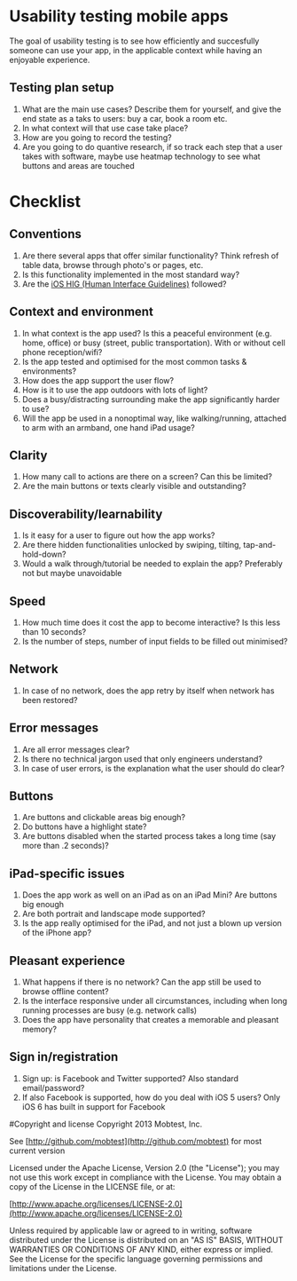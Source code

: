 # Usability testing mobile apps

The goal of usability testing is to see how efficiently and succesfully someone can use your app, in the applicable context while having an enjoyable experience.

## Testing plan setup
1. What are the main use cases? Describe them for yourself, and give the end state as a taks to users: buy a car, book a room etc.
2. In what context will that use case take place?
3. How are you going to record the testing?
4. Are you going to do quantive research, if so track each step that a user takes with software, maybe use heatmap technology to see what buttons and areas are touched


# Checklist

## Conventions
1. Are there several apps that offer similar functionality? Think refresh of table data, browse through photo's or pages, etc.
2. Is this functionality implemented in the most standard way?
3. Are the [iOS HIG (Human Interface Guidelines)](http://developer.apple.com/library/ios/#documentation/UserExperience/Conceptual/MobileHIG/Introduction/Introduction.html) followed?

## Context and environment
1. In what context is the app used? Is this a peaceful environment (e.g. home, office) or busy (street, public transportation). With or without cell phone reception/wifi?
2. Is the app tested and optimised for the most common tasks & environments?
3. How does the app support the user flow?
4. How is it to use the app outdoors with lots of light?
5. Does a busy/distracting surrounding make the app significantly harder to use?
6. Will the app be used in a nonoptimal way, like walking/running, attached to arm with an armband, one hand iPad usage?

## Clarity
1. How many call to actions are there on a screen? Can this be limited?
2. Are the main buttons or texts clearly visible and outstanding?

## Discoverability/learnability
1. Is it easy for a user to figure out how the app works?
2. Are there hidden functionalities unlocked by swiping, tilting, tap-and-hold-down?
3. Would a walk through/tutorial be needed to explain the app? Preferably not but maybe unavoidable 

## Speed 
1. How much time does it cost the app to become interactive? Is this less than 10 seconds? 
2. Is the number of steps, number of input fields to be filled out minimised?

## Network
1. In case of no network, does the app retry by itself when network has been restored?

## Error messages
1. Are all error messages clear?
2. Is there no technical jargon used that only engineers understand?
3. In case of user errors, is the explanation what the user should do clear?

## Buttons
1. Are buttons and clickable areas big enough?
2. Do buttons have a highlight state?
3. Are buttons disabled when the started process takes a long time (say more than .2 seconds)?

## iPad-specific issues
1. Does the app work as well on an iPad as on an iPad Mini? Are buttons big enough
2. Are both portrait and landscape mode supported?
3. Is the app really optimised for the iPad, and not just a blown up version of the iPhone app?

## Pleasant experience
1. What happens if there is no network? Can the app still be used to browse offline content?
2. Is the interface responsive under all circumstances, including when long running processes are busy (e.g. network calls)
3. Does the app have personality that creates a memorable and pleasant memory?

## Sign in/registration
1. Sign up: is Facebook and Twitter supported? Also standard email/password?
2. If also Facebook is supported, how do you deal with iOS 5 users? Only iOS 6 has built in support for Facebook

#Copyright and license
Copyright 2013 Mobtest, Inc. 

See [http://github.com/mobtest](http://github.com/mobtest) for most current version

Licensed under the Apache License, Version 2.0 (the "License"); you may not use this work except in compliance with the License. You may obtain a copy of the License in the LICENSE file, or at:

[http://www.apache.org/licenses/LICENSE-2.0](http://www.apache.org/licenses/LICENSE-2.0)

Unless required by applicable law or agreed to in writing, software distributed under the License is distributed on an "AS IS" BASIS, WITHOUT WARRANTIES OR CONDITIONS OF ANY KIND, either express or implied. See the License for the specific language governing permissions and limitations under the License.